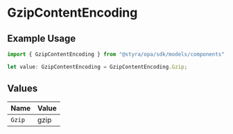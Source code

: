 # GzipContentEncoding

## Example Usage

```typescript
import { GzipContentEncoding } from "@styra/opa/sdk/models/components";

let value: GzipContentEncoding = GzipContentEncoding.Gzip;
```

## Values

| Name   | Value  |
| ------ | ------ |
| `Gzip` | gzip   |